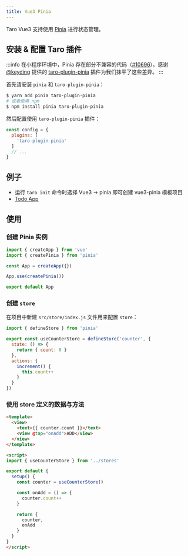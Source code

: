 ```yaml
---
title: Vue3 Pinia
---
```


Taro Vue3 支持使用 [Pinia](https://pinia.vuejs.org/) 进行状态管理。

## 安装 & 配置 Taro 插件

:::info
在小程序环境中，Pinia 存在部分不兼容的代码（[#10696](https://github.com/NervJS/taro/issues/10696)）。感谢 [@keyding](https://github.com/keyding) 提供的 [taro-plugin-pinia](https://github.com/keyding/taro-plugin-pinia) 插件为我们抹平了这些差异。
:::

首先请安装 `pinia` 和 `taro-plugin-pinia`：

```bash
$ yarn add pinia taro-plugin-pinia
# 或者使用 npm
$ npm install pinia taro-plugin-pinia
```

然后配置使用 `taro-plugin-pinia` 插件：

```js title="config/index.js"
const config = {
  plugins: [
    'taro-plugin-pinia'
  ]
  // ...
}
```

## 例子

- 运行 `taro init` 命令时选择 Vue3 -> pinia 即可创建 vue3-pinia 模板项目
- [Todo App](https://github.com/NervJS/taro-todos-pinia)

## 使用

### 创建 Pinia 实例

```js title="src/app.js"
import { createApp } from 'vue'
import { createPinia } from 'pinia'

const App = createApp({})

App.use(createPinia())

export default App
```

### 创建 `store`

在项目中新建 `src/store/index.js` 文件用来配置 `store`：

```js title="src/store/index.js"
import { defineStore } from 'pinia'

export const useCounterStore = defineStore('counter', {
  state: () => {
    return { count: 0 }
  },
  actions: {
    increment() {
      this.count++
    }
  }
})
```

### 使用 store 定义的数据与方法

```html
<template>
  <view>
    <text>{{ counter.count }}</text>
    <view @tap="onAdd">ADD</view>
  </view>
</template>

<script>
import { useCounterStore } from '../stores'

export default {
  setup() {
    const counter = useCounterStore()

    const onAdd = () => {
      counter.count++
    }

    return {
      counter,
      onAdd
    }
  }
}
</script>
```
